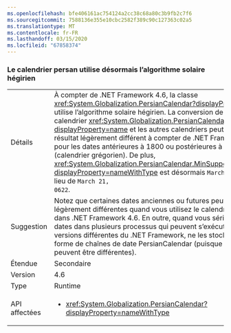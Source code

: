 ```yaml
---
ms.openlocfilehash: bfe406161ac754124a2cc38c68a80c3b9fb2c7f6
ms.sourcegitcommit: 7588136e355e10cbc2582f389c90c127363c02a5
ms.translationtype: MT
ms.contentlocale: fr-FR
ms.lasthandoff: 03/15/2020
ms.locfileid: "67858374"
---
```

### <a name="persian-calendar-now-uses-the-hijri-solar-algorithm"></a>Le calendrier persan utilise désormais l’algorithme solaire hégirien

|   |   |
|---|---|
|Détails|À compter de .NET Framework 4.6, la classe <xref:System.Globalization.PersianCalendar?displayProperty=name> utilise l’algorithme solaire hégirien. La conversion de dates entre le calendrier <xref:System.Globalization.PersianCalendar?displayProperty=name> et les autres calendriers peut produire un résultat légèrement différent à compter de .NET Framework 4.6 pour les dates antérieures à 1800 ou postérieures à 2023 (calendrier grégorien). De plus, <xref:System.Globalization.PersianCalendar.MinSupportedDateTime?displayProperty=nameWithType> est désormais <code>March 22, 0622</code> au lieu de <code>March 21, 0622</code>.|
|Suggestion|Notez que certaines dates anciennes ou futures peuvent être légèrement différentes quand vous utilisez le calendrier persan dans .NET Framework 4.6. En outre, quand vous sérialisez des dates dans plusieurs processus qui peuvent s’exécuter sur des versions différentes du .NET Framework, ne les stockez pas sous forme de chaînes de date PersianCalendar (puisque ces valeurs peuvent être différentes).|
|Étendue|Secondaire|
|Version|4.6|
|Type|Runtime|
|API affectées|<ul><li><xref:System.Globalization.PersianCalendar?displayProperty=nameWithType></li></ul>|
